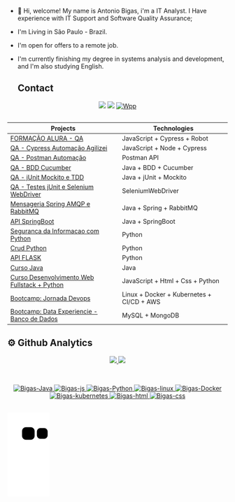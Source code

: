 - 👋 Hi, welcome! My name is Antonio Bigas, i'm a IT Analyst. I Have experience with IT Support and Software Quality Assurance;
- I'm Living in São Paulo - Brazil.
- I'm open for offers to a remote job.
- I'm currently finishing my degree in systems analysis and development, and I'm also studying English.

   ## Contact
  
 <div  align="center" dir="auto">
<a href = "mailto:antoniobigas@gmail.com"><img src="https://img.shields.io/badge/-Gmail-%23333?style=for-the-badge&logo=gmail&logoColor=white" target="_blank"></a>
<a href="https://www.linkedin.com/in/antoniobigasn/" target="_blank"><img src="https://img.shields.io/badge/-LinkedIn-%230077B5?style=for-the-badge&logo=linkedin&logoColor=white" target="_blank"></a> 
 <a href="https://wa.me/5511954332387"><img src="https://img.icons8.com/color/512/whatsapp--v6.png" alt="Wpp" style="width:42px;height:42px;"></a>  
  
</div>
  
  


## 

<div  align="center" dir="auto"> 
  
|Projects|Technologies | 
|--|--| 
| [FORMAÇÃO ALURA - QA ](https://github.com/antoniobigas/Forma--o-Alura---QA-) | JavaScript + Cypress + Robot
| [QA - Cypress   Automação Agilizei ](https://github.com/antoniobigas/cypressyt-agilizei) | JavaScript  + Node + Cypress
| [QA - Postman   Automação ](https://github.com/antoniobigas/Qa-Postman-automacao) | Postman API
| [QA - BDD   Cucumber ](https://github.com/antoniobigas/qa-bdd-cucumber) | Java + BDD + Cucumber
| [QA - jUnit   Mockito e TDD ](https://github.com/antoniobigas/qa-jUnit-MOCKITO-TDD) | Java + jUnit + Mockito
| [QA - Testes jUnit e Selenium WebDriver](https://github.com/antoniobigas/Qa-java-Selenium) | SeleniumWebDriver
| [Mensageria Spring AMQP e RabbitMQ](https://github.com/antoniobigas/Mensageria-java-spring-AMQP-RabbitMQ) |  Java + Spring + RabbitMQ
| [API SpringBoot](https://github.com/antoniobigas/Java-SpringBoot-API) | Java + SpringBoot 
| [Seguranca da Informacao com Python](https://github.com/antoniobigas/cybersecuritypy)  | Python
| [Crud Python](https://github.com/antoniobigas/crud1)  | Python
| [API FLASK](https://github.com/antoniobigas/API_FLASK) | Python
| [Curso Java](https://github.com/antoniobigas/Java-Curso) | Java
| [Curso Desenvolvimento Web Fullstack + Python](https://github.com/antoniobigas/Projetos-HTML-CSS)  | JavaScript + Html + Css + Python
| [Bootcamp: Jornada Devops](https://github.com/antoniobigas/Jornada-DevOps)  | Linux + Docker + Kubernetes + CI/CD + AWS
| [Bootcamp: Data Experiencie  - Banco de Dados ](https://github.com/antoniobigas/DataExperience)  | MySQL + MongoDB



</div>


 ## ⚙️ Github Analytics
<div align="center" dir="auto">

  <a href="https://github.com/antoniobigas">
  <img height="180em" src="https://github-readme-stats.vercel.app/api?username=antoniobigas&show_icons=true&theme=dark&include_all_commits=true&count_private=true"/>
  <img height="180em" src="https://github-readme-stats.vercel.app/api/top-langs/?username=antoniobigas&layout=compact&langs_count=7&theme=dark"/>
 
</div>


## 
 
 
##
<div  align="center" dir="auto" style="display: inline_block"> <br>
 <img alt="Bigas-Java" height="60" width="70"  src="https://cdn.jsdelivr.net/gh/devicons/devicon/icons/java/java-original-wordmark.svg" />
 <img alt="Bigas-js" height="40" width="35"src="https://cdn.jsdelivr.net/gh/devicons/devicon/icons/javascript/javascript-original.svg" />
<img  alt="Bigas-Python" height="60" width="50" src="https://cdn.jsdelivr.net/gh/devicons/devicon/icons/python/python-original-wordmark.svg" />
<img alt="Bigas-linux" height="60" width="50" src="https://cdn.jsdelivr.net/gh/devicons/devicon/icons/linux/linux-original.svg" />
<img alt="Bigas-Docker" height="60" width="50" src="https://cdn.jsdelivr.net/gh/devicons/devicon/icons/docker/docker-original-wordmark.svg" />
<img alt="Bigas-kubernetes" height="60" width="50"src="https://cdn.jsdelivr.net/gh/devicons/devicon/icons/kubernetes/kubernetes-plain.svg" />
<img alt="Bigas-html" height="60" width="50"src="https://cdn.jsdelivr.net/gh/devicons/devicon/icons/html5/html5-original.svg" />
<img alt="Bigas-css" height="60" width="50" src="https://cdn.jsdelivr.net/gh/devicons/devicon/icons/css3/css3-original.svg" />
  
</div>

 
 ##
 

##   
  
 <div>
   
![snake gif](https://github.com/antoniobigas/antoniobigas/blob/output/github-contribution-grid-snake.svg) 
   
</div>

## 
